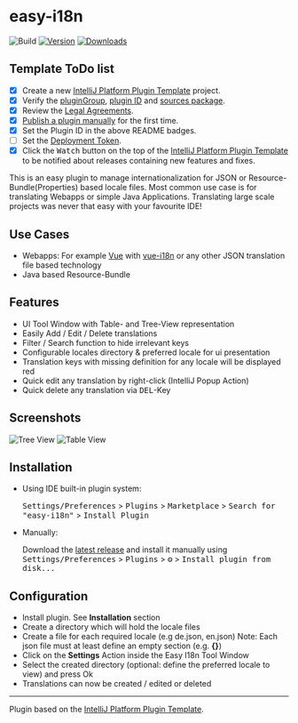 # easy-i18n

![Build](https://github.com/marhali/easy-i18n/workflows/Build/badge.svg)
[![Version](https://img.shields.io/jetbrains/plugin/v/16316.svg)](https://plugins.jetbrains.com/plugin/16316)
[![Downloads](https://img.shields.io/jetbrains/plugin/d/16316.svg)](https://plugins.jetbrains.com/plugin/16316)

## Template ToDo list
- [x] Create a new [IntelliJ Platform Plugin Template][template] project.
- [X] Verify the [pluginGroup](/gradle.properties), [plugin ID](/src/main/resources/META-INF/plugin.xml) and [sources package](/src/main/kotlin).
- [X] Review the [Legal Agreements](https://plugins.jetbrains.com/docs/marketplace/legal-agreements.html).
- [X] [Publish a plugin manually](https://plugins.jetbrains.com/docs/intellij/publishing-plugin.html?from=IJPluginTemplate) for the first time.
- [X] Set the Plugin ID in the above README badges.
- [ ] Set the [Deployment Token](https://plugins.jetbrains.com/docs/marketplace/plugin-upload.html).
- [X] Click the <kbd>Watch</kbd> button on the top of the [IntelliJ Platform Plugin Template][template] to be notified about releases containing new features and fixes.

<!-- Plugin description -->
This is an easy plugin to manage internationalization for JSON or Resource-Bundle(Properties) based locale files.
Most common use case is for translating Webapps or simple Java Applications. Translating large scale projects was never that easy with your favourite IDE!

## Use Cases
- Webapps: For example [Vue](https://vuejs.org/) with [vue-i18n](https://kazupon.github.io/vue-i18n/) or any other JSON translation file based technology
- Java based Resource-Bundle

## Features
- UI Tool Window with Table- and Tree-View representation
- Easily Add / Edit / Delete translations
- Filter / Search function to hide irrelevant keys
- Configurable locales directory & preferred locale for ui presentation 
- Translation keys with missing definition for any locale will be displayed red
- Quick edit any translation by right-click (IntelliJ Popup Action)
- Quick delete any translation via <kbd>DEL</kbd>-Key
<!-- Plugin description end -->

## Screenshots
![Tree View](https://raw.githubusercontent.com/marhali/easy-i18n/main/example/images/TreeView.PNG "Tree View")
![Table View](https://raw.githubusercontent.com/marhali/easy-i18n/main/example/images/TableView.PNG "Table View")


## Installation
- Using IDE built-in plugin system:
  
  <kbd>Settings/Preferences</kbd> > <kbd>Plugins</kbd> > <kbd>Marketplace</kbd> > <kbd>Search for "easy-i18n"</kbd> >
  <kbd>Install Plugin</kbd>
  
- Manually:

  Download the [latest release](https://github.com/marhali/easy-i18n/releases/latest) and install it manually using
  <kbd>Settings/Preferences</kbd> > <kbd>Plugins</kbd> > <kbd>⚙️</kbd> > <kbd>Install plugin from disk...</kbd>

## Configuration
- Install plugin. See **Installation** section
- Create a directory which will hold the locale files
- Create a file for each required locale (e.g de.json, en.json) Note: Each json file must at least define an empty section (e.g. **{}**)
- Click on the **Settings** Action inside the Easy I18n Tool Window
- Select the created directory (optional: define the preferred locale to view) and press Ok
- Translations can now be created / edited or deleted

---
Plugin based on the [IntelliJ Platform Plugin Template][template].

[template]: https://github.com/JetBrains/intellij-platform-plugin-template
